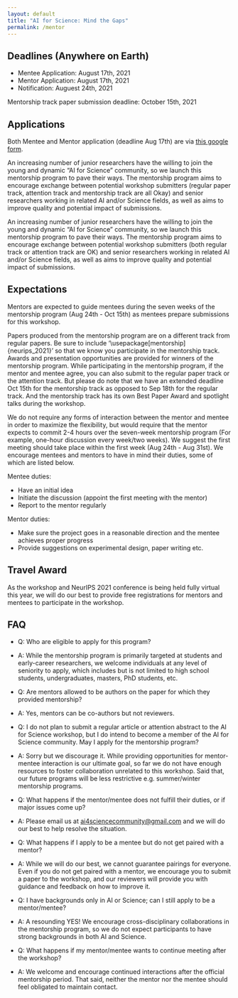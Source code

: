 ```yaml
---
layout: default
title: "AI for Science: Mind the Gaps"
permalink: /mentor
---
```


## Deadlines (Anywhere on Earth)

- Mentee Application: August 17th, 2021
- Mentor Application: August 17th, 2021
- Notification: Auguest 24th, 2021

Mentorship track paper submission deadline: October 15th, 2021



## Applications

Both Mentee and Mentor application (deadline Aug 17th) are via [this google form](https://docs.google.com/forms/d/e/1FAIpQLSepYNm_s12nwhOH1QXEIuHIeU5Jdy3MCXzKE55oBpjuJV-lQA/viewform?usp=sf_link).

An increasing number of junior researchers have the willing to join the young and dynamic “AI for Science” community, so we launch this mentorship program to pave their ways. The mentorship program aims to encourage exchange between potential workshop submitters (regular paper track, attention track and mentorship track are all Okay) and senior researchers working in related AI and/or Science fields, as well as aims to improve quality and potential impact of submissions. 

An increasing number of junior researchers have the willing to join the young and dynamic “AI for Science” community, so we launch this mentorship program to pave their ways. The mentorship program aims to encourage exchange between potential workshop submitters (both regular track or attention track are OK) and senior researchers working in related AI and/or Science fields, as well as aims to improve quality and potential impact of submissions.



## Expectations

Mentors are expected to guide mentees during the seven weeks of the mentorship program (Aug 24th - Oct 15th) as mentees prepare submissions for this workshop. 

Papers produced from the mentorship program are on a different track from regular papers. Be sure to include ‘\usepackage[mentorship]{neurips_2021}’ so that we know you participate in the mentorship track. Awards and presentation opportunities are provided for winners of the mentorship program. While participating in the mentorship program, if the mentor and mentee agree, you can also submit to the regular paper track or the attention track. But please do note that we have an extended deadline Oct 15th for the mentorship track as opposed to Sep 18th for the regular track. And the mentorship track has its own Best Paper Award and spotlight talks during the workshop.

We do not require any forms of interaction between the mentor and mentee in order to maximize the flexibility, but would require that the mentor expects to commit 2-4 hours over the seven-week mentorship program (For example, one-hour discussion every week/two weeks). We suggest the first meeting should take place within the first week (Aug 24th - Aug 31st). We encourage mentees and mentors to have in mind their duties, some of which are listed below.

Mentee duties:
- Have an initial idea
- Initiate the discussion (appoint the first meeting with the mentor)
- Report to the mentor regularly

Mentor duties:
- Make sure the project goes in a reasonable direction and the mentee achieves proper progress
- Provide suggestions on experimental design, paper writing etc.



## Travel Award

As the workshop and NeurIPS 2021 conference is being held fully virtual this year, we will do our best to provide free registrations for mentors and mentees to participate in the workshop.



## FAQ

- Q: Who are eligible to apply for this program?
- A: While the mentorship program is primarily targeted at students and early-career researchers, we welcome individuals at any level of seniority to apply, which includes but is not limited to high school students, undergraduates, masters, PhD students, etc.

- Q: Are mentors allowed to be authors on the paper for which they provided mentorship?
- A: Yes, mentors can be co-authors but not reviewers.

- Q: I do not plan to submit a regular article or attention abstract to the AI for Science workshop, but I do intend to become a member of the AI for Science community. May I apply for the mentorship program?
- A: Sorry but we discourage it. While providing opportunities for mentor-mentee interaction is our ultimate goal, so far we do not have enough resources to foster collaboration unrelated to this workshop. Said that, our future programs will be less restrictive e.g. summer/winter mentorship programs.

- Q: What happens if the mentor/mentee does not fulfill their duties, or if major issues come up?
- A: Please email us at ai4sciencecommunity@gmail.com and we will do our best to help resolve the situation.

- Q: What happens if I apply to be a mentee but do not get paired with a mentor?
- A: While we will do our best, we cannot guarantee pairings for everyone. Even if you do not get paired with a mentor, we encourage you to submit a paper to the workshop, and our reviewers will provide you with guidance and feedback on how to improve it.

- Q: I have backgrounds only in AI or Science; can I still apply to be a mentor/mentee?
- A: A resounding YES! We encourage cross-disciplinary collaborations in the mentorship program, so we do not expect participants to have strong backgrounds in both AI and Science.

- Q: What happens if my mentor/mentee wants to continue meeting after the workshop?
- A: We welcome and encourage continued interactions after the official mentorship period. That said, neither the mentor nor the mentee should feel obligated to maintain contact. 
